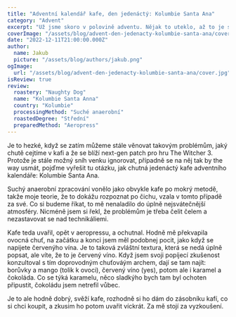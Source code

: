 ```yaml
---
title: "Adventní kalendář kafe, den jedenáctý: Kolumbie Santa Ana"
category: "Advent"
excerpt: "Už jsme skoro v polovině adventu. Nějak to uteklo, až to je strašný. Co je ale super, je to, že se blíží 14. prosince, což je datum, kdy bude releasnutej next-gen patch pro hru The Witcher 3. Jinak začíná dost sněžit a bejt zima, což bude asi v kontextu současnýho dění hodně zajímavá doba. Každopádně, zatím je všechno relativně funkční, takže můžeme řešit problémy prvního světa, jako třeba otázku, jaký chutě cejtíme v kafi. Pojďme na to tedy. Tentokrát Kolumbie."
coverImage: "/assets/blog/advent-den-jedenacty-kolumbie-santa-ana/cover.jpg"
date: "2022-12-11T21:00:00.000Z"
author:
  name: Jakub
  picture: "/assets/blog/authors/jakub.png"
ogImage:
  url: "/assets/blog/advent-den-jedenacty-kolumbie-santa-ana/cover.jpg"
isReview: true
review:
  roastery: "Naughty Dog"
  name: "Kolumbie Santa Anna"
  country: "Kolumbie"
  processingMethod: "Suché anaerobní"
  roastedDegree: "Střední"
  preparedMethod: "Aeropress"
---
```


Je to hezké, když se zatím můžeme stále věnovat takovým problémům, jaký chutě cejtíme v kafi a že se blíží next-gen patch pro hru The Witcher 3. Protože je stále možný sníh venku ignorovat, případně se na něj tak by the way usmát, pojďme vyřešit tu otázku, jak chutná jedenáctý kafe adventního kalendáře: Kolumbie Santa Ana.

Suchý anaerobní zpracování vonělo jako obvykle kafe po mokrý metodě, takže moje teorie, že to dokážu rozpoznat po čichu, vzala v tomto případě za své. Co si budeme říkat, to mě nenaladilo do úplně nejsvátečnější atmosféry. Nicméně jsem si řekl, že problémům je třeba čelit čelem a nezastavovat se nad technikáliemi.

Kafe teda uvařil, opět v aeropressu, a ochutnal. Hodně mě překvapila ovocná chuť, na začátku a konci jsem měl podobnej pocit, jako když se napijete červenýho vína. Je to taková zvláštní textura, která se nedá úplně popsat, ale víte, že to je červený víno. Když jsem svoji popíjecí zkušenost konzultoval s tím doprovodným chuťováým archem, dají se tam najít: borůvky a mango (tolik k ovoci), červený víno (yes), potom ale i karamel a čokoláda. Co se týká karamelu, něco sladkýho bych tam byl ochoten připustit, čokoládu jsem netrefil vůbec.

Je to ale hodně dobrý, svěží kafe, rozhodně si ho dám do zásobníku kafí, co si chci koupit, a zkusim ho potom uvařit víckrát. Za mě stojí za vyzkoušení.
